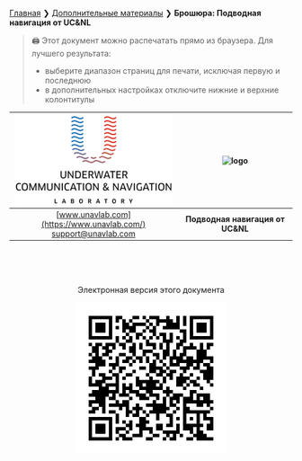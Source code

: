 [Главная](/README_RU) ❯ [Дополнительные материалы](/misc_ru) ❯ **Брошюра: Подводная навигация от UC&NL**

> 🖨 Этот документ можно распечатать прямо из браузера. 
> Для лучшего результата:
> - выберите диапазон страниц для печати, исключая первую и последнюю
> - в дополнительных настройках отключите нижние и верхние колонтитулы

<div style="page-break-after: always;"></div>

| ![logo](/documentation/sm_logo.png) | ![logo](/documentation/ucnl_nav_systems_brochure_ru_title.png)  |
| :---: | :---: |
| [www.unavlab.com](https://www.unavlab.com/) <br/> [support@unavlab.com](mailto:support@unavlab.com) | **Подводная навигация от UC&NL** |




<div style="page-break-after: always;"></div>

<br/>
<br/>
<br/>
<p align="center">Электронная версия этого документа</p>
<p align="center"><img src="/documentation/ucnl_nav_systems_brochure_ru_qr.png" /></p>

<div style="page-break-after: always;"></div>
